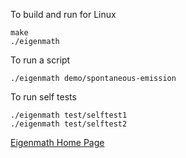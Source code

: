 To build and run for Linux

```
make
./eigenmath
```

To run a script

```
./eigenmath demo/spontaneous-emission
```

To run self tests

```
./eigenmath test/selftest1
./eigenmath test/selftest2
```

[Eigenmath Home Page](https://georgeweigt.github.io)

